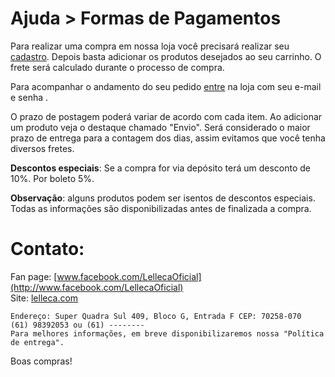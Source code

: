 Ajuda > Formas de Pagamentos
==============================
 
Para realizar uma compra em nossa loja você precisará realizar seu [cadastro](https://lelleca.com/signup). Depois basta adicionar
os produtos desejados ao seu carrinho. O frete será calculado durante o processo de compra.

Para acompanhar o andamento do seu pedido [entre](https://lelleca.com/login) na loja com seu e-mail e senha .

O prazo de postagem poderá variar de acordo com cada item. Ao adicionar um produto veja o destaque chamado "Envio". Será 
considerado o maior prazo de entrega para a contagem dos dias, assim evitamos que você tenha diversos fretes.

**Descontos especiais**: Se a compra for via depósito terá um desconto de 10%. Por boleto 5%. 

**Observação**: alguns produtos podem ser isentos de descontos especiais. Todas as informações são disponibilizadas antes de finalizada a compra. 

Contato:
========

Fan page: [www.facebook.com/LellecaOficial](http://www.facebook.com/LellecaOficial)  
Site: [lelleca.com](http://lelleca.com)

```
Endereço: Super Quadra Sul 409, Bloco G, Entrada F CEP: 70258-070
(61) 98392053 ou (61) --------
Para melhores informações, em breve disponibilizaremos nossa "Política de entrega".
```

Boas compras!

